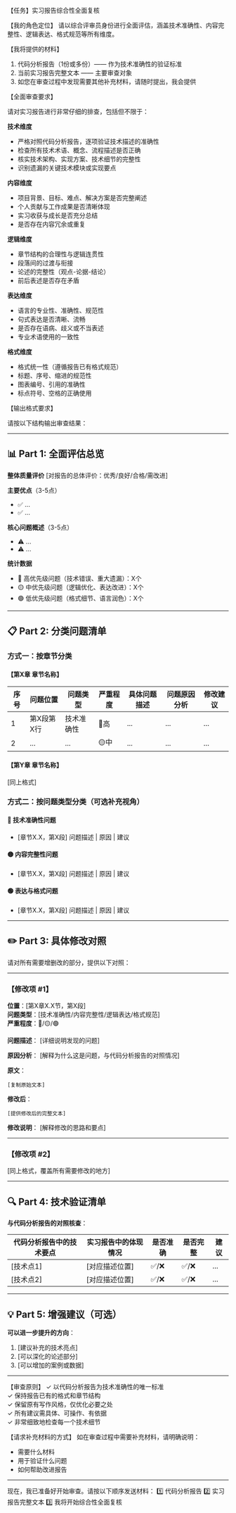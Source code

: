 【任务】实习报告综合性全面复核

【我的角色定位】
请以综合评审员身份进行全面评估，涵盖技术准确性、内容完整性、逻辑表达、格式规范等所有维度。

【我将提供的材料】
1. 代码分析报告（1份或多份）—— 作为技术准确性的验证标准
2. 当前实习报告完整文本 —— 主要审查对象
3. 如您在审查过程中发现需要其他补充材料，请随时提出，我会提供

【全面审查要求】

请对实习报告进行非常仔细的排查，包括但不限于：

**技术维度**
- 严格对照代码分析报告，逐项验证技术描述的准确性
- 检查所有技术术语、概念、流程描述是否正确
- 核实技术架构、实现方案、技术细节的完整性
- 识别遗漏的关键技术模块或实现要点

**内容维度**
- 项目背景、目标、难点、解决方案是否完整阐述
- 个人贡献与工作成果是否清晰体现
- 实习收获与成长是否充分总结
- 是否存在内容冗余或重复

**逻辑维度**
- 章节结构的合理性与逻辑连贯性
- 段落间的过渡与衔接
- 论述的完整性（观点-论据-结论）
- 前后表述是否存在矛盾

**表达维度**
- 语言的专业性、准确性、规范性
- 句式表达是否清晰、流畅
- 是否存在语病、歧义或不当表述
- 专业术语使用的一致性

**格式维度**
- 格式统一性（遵循报告已有格式规范）
- 标题、序号、缩进的规范性
- 图表编号、引用的准确性
- 标点符号、空格的正确使用

【输出格式要求】

请按以下结构输出审查结果：

---

## 📊 Part 1: 全面评估总览

**整体质量评价**
[对报告的总体评价：优秀/良好/合格/需改进]

**主要优点**（3-5点）
- ✅ ...
- ✅ ...

**核心问题概述**（3-5点）
- ⚠️ ...
- ⚠️ ...

**统计数据**
- 🔴 高优先级问题（技术错误、重大遗漏）：X个
- 🟡 中优先级问题（逻辑优化、表达改进）：X个
- 🟢 低优先级问题（格式细节、语言润色）：X个

---

## 📋 Part 2: 分类问题清单

### **方式一：按章节分类**

#### 【第X章 章节名称】

| 序号 | 问题位置 | 问题类型 | 严重程度 | 具体问题描述 | 问题原因分析 | 修改建议 |
|------|----------|----------|----------|--------------|--------------|----------|
| 1 | 第X段第X行 | 技术准确性 | 🔴高 | ... | ... | ... |
| 2 | ... | ... | 🟡中 | ... | ... | ... |

#### 【第Y章 章节名称】
[同上格式]

### **方式二：按问题类型分类**（可选补充视角）

#### 🔴 技术准确性问题
- [章节X.X，第X段] 问题描述 | 原因 | 建议

#### 🟡 内容完整性问题
- [章节X.X，第X段] 问题描述 | 原因 | 建议

#### 🟢 表达与格式问题
- [章节X.X，第X段] 问题描述 | 原因 | 建议

---

## ✏️ Part 3: 具体修改对照

请对所有需要增删改的部分，提供以下对照：

---

### 【修改项 #1】
**位置**：[第X章X.X节，第X段]  
**问题类型**：[技术准确性/内容完整性/逻辑表达/格式规范]  
**严重程度**：🔴/🟡/🟢  

**问题描述**：
[详细说明发现的问题]

**原因分析**：
[解释为什么这是问题，与代码分析报告的对照情况]

**原文**：
```
[复制原始文本]
```

**修改后**：
```
[提供修改后的完整文本]
```

**修改说明**：
[解释修改的思路和要点]

---

### 【修改项 #2】
[同上格式，覆盖所有需要修改的地方]

---

## 🔍 Part 4: 技术验证清单

**与代码分析报告的对照核查**：

| 代码分析报告中的技术要点 | 实习报告中的体现情况 | 是否准确 | 是否完整 | 建议 |
|------------------------|---------------------|---------|---------|------|
| [技术点1] | [对应描述位置] | ✅/❌ | ✅/❌ | ... |
| [技术点2] | [对应描述位置] | ✅/❌ | ✅/❌ | ... |

---

## 💡 Part 5: 增强建议（可选）

**可以进一步提升的方向**：
1. [建议补充的技术亮点]
2. [可以深化的论述部分]
3. [可以增加的案例或数据]

---

【审查原则】
✓ 以代码分析报告为技术准确性的唯一标准  
✓ 保持报告已有的格式和章节结构  
✓ 保留原有写作风格，仅优化必要之处  
✓ 所有建议需具体、可操作、有依据  
✓ 非常细致地检查每一个技术细节  

【请求补充材料的方式】
如在审查过程中需要补充材料，请明确说明：
- 需要什么材料
- 用于验证什么问题
- 如何帮助改进报告

---

现在，我已准备好开始审查。请按以下顺序发送材料：
1️⃣ 代码分析报告
2️⃣ 实习报告完整文本
3️⃣ 我将开始综合性全面复核
```
